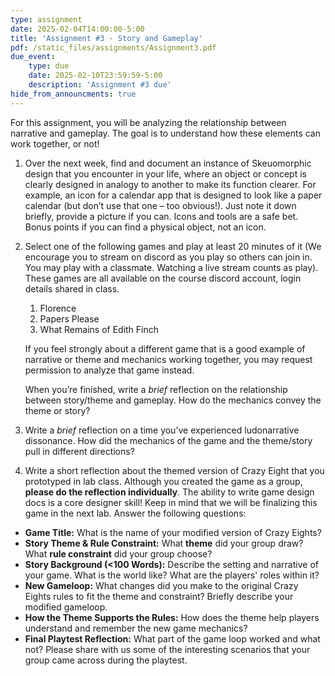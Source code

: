 ```yaml
---
type: assignment
date: 2025-02-04T14:00:00-5:00
title: 'Assignment #3 - Story and Gameplay'
pdf: /static_files/assignments/Assignment3.pdf
due_event: 
    type: due
    date: 2025-02-10T23:59:59-5:00
    description: 'Assignment #3 due'
hide_from_announcments: true
---
```


For this assignment, you will be analyzing the relationship between narrative and gameplay. The goal is to understand how these elements can work together, or not\!

1. Over the next week, find and document an instance of Skeuomorphic design that you encounter in your life, where an object or concept is clearly designed in analogy to another to make its function clearer. For example, an icon for a calendar app that is designed to look like a paper calendar (but don’t use that one – too obvious\!). Just note it down briefly, provide a picture if you can. Icons and tools are a safe bet. Bonus points if you can find a physical object, not an icon.   
     
     
2. Select one of the following games and play at least 20 minutes of it (We encourage you to stream on discord as you play so others can join in. You may play with a classmate. Watching a live stream counts as play). These games are all available on the course discord account, login details shared in class.  
   1. Florence  
   2. Papers Please  
   3. What Remains of Edith Finch

   

   If you feel strongly about a different game that is a good example of narrative or theme and mechanics working together, you may request permission to analyze that game instead.

   

   When you’re finished, write a *brief* reflection on the relationship between story/theme and gameplay. How do the mechanics convey the theme or story?

3. Write a *brief* reflection on a time you’ve experienced ludonarrative dissonance. How did the mechanics of the game and the theme/story pull in different directions?  
     
     
4. Write a short reflection about the themed version of Crazy Eight that you prototyped in lab class. Although you created the game as a group, **please do the reflection individually**. The ability to write game design docs is a core designer skill\! Keep in mind that we will be finalizing this game in the next lab. Answer the following questions:  
* **Game Title:** What is the name of your modified version of Crazy Eights?  
* **Story Theme & Rule Constraint:** What **theme** did your group draw? What **rule constraint** did your group choose?  
* **Story Background (\<100 Words):** Describe the setting and narrative of your game. What is the world like? What are the players' roles within it?  
* **New Gameloop:** What changes did you make to the original Crazy Eights rules to fit the theme and constraint? Briefly describe your modified gameloop.  
* **How the Theme Supports the Rules:** How does the theme help players understand and remember the new game mechanics?  
* **Final Playtest Reflection:** What part of the game loop worked and what not? Please share with us some of the interesting scenarios that your group came across during the playtest.  
